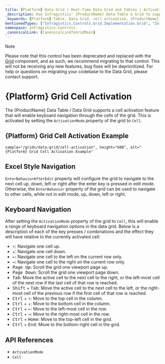 ```yaml
---
title: {Platform} Data Grid | Real-Time Data Grid and Tables | Activation | Infragistics
_description: Use Infragistics' {ProductName} Data Table & Grid to support the cell activation feature that will enable keyboard navigation through the cells of the grid. View {ProductName} table tutorials!
_keywords: {Platform} Table, Data Grid, cell activation, {ProductName}, Infragistics
mentionedTypes: ["Infragistics.Controls.Grid.Implementation.Grid", "Infragistics.Controls.Grid.Implementation.GridActivationMode"]
namespace: Infragistics.Controls
_canonicalLink: {CanonicalLinkToGridMain}
---
```


<!-- Blazor, WebComponents -->

> [!Note]
Please note that this control has been deprecated and replaced with the [Grid](../data-grid.md) component, and as such, we recommend migrating to that control. This will not be receiving any new features, bug fixes will be deprioritized. For help or questions on migrating your codebase to the Data Grid, please contact support.

<!-- end: Blazor, WebComponents -->

# {Platform} Grid Cell Activation

The {ProductName} Data Table / Data Grid supports a cell activation feature that will enable keyboard navigation through the cells of the grid. This is activated by setting the `ActivationMode` property of the grid to `Cell`.

## {Platform} Grid Cell Activation Example


`sample="/grids/data-grid/cell-activation", height="600", alt="{Platform} Grid Cell Activation Example"`



<div class="divider--half"></div>

## Excel Style Navigation

`EnterBehaviorAfterEdit` property will configure the grid to navigate to the next cell up, down, left or right after the enter key is pressed in edit mode. Otherwise, the `EnterBehavior` property of the grid can be used to navigate to other cells, while not in edit mode, up, down, left or right.

## Keyboard Navigation

After setting the `ActivationMode` property of the grid to `Cell`, this will enable a range of keyboard navigation options in the data grid. Below is a description of each of the key presses / combinations and the effect they will have relative to the currently activated cell:

- <kbd>↑</kbd>: Navigate one cell up.
- <kbd>↓</kbd>: Navigate one cell down.
- <kbd>←</kbd>: Navigate one cell to the left on the current row only.
- <kbd>→</kbd>: Navigate one cell to the right on the current row only.
- <kbd>Page Up</kbd>: Scroll the grid one viewport page up.
- <kbd>Page Down</kbd>: Scroll the grid one viewport page down.
- <kbd>Tab</kbd>: Move the active cell to the next cell to the right, or the left-most cell of the next row if the last cell of that row is reached.
- <kbd>Shift</kbd> + <kbd>Tab</kbd>: Move the active cell to the next cell to the left, or the right-most cell of the previous row if the first cell of that row is reached.
- <kbd>Ctrl</kbd> + <kbd>↑</kbd>: Move to the top cell in the column.
- <kbd>Ctrl</kbd> + <kbd>↓</kbd>: Move to the bottom cell in the column.
- <kbd>Ctrl</kbd> + <kbd>←</kbd>: Move to the left-most cell in the row.
- <kbd>Ctrl</kbd> + <kbd>→</kbd>: Move to the right-most cell in the row.
- <kbd>Ctrl</kbd> + <kbd>Home</kbd>: Move to the top-left cell in the grid.
- <kbd>Ctrl</kbd> + <kbd>End</kbd>: Move to the bottom-right cell in the grid.

## API References

 - `ActivationMode`
 - `Cell`